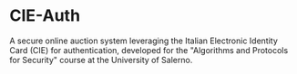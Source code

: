 # CIE-Auth
A secure online auction system leveraging the Italian Electronic Identity Card (CIE) for authentication, developed for the "Algorithms and Protocols for Security" course at the University of Salerno.
